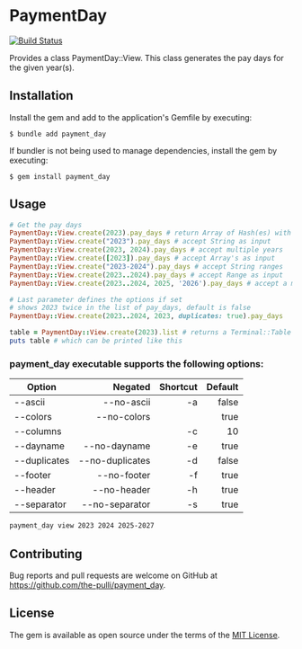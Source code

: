 # PaymentDay

[![Build Status](https://app.travis-ci.com/the-pulli/payment_day.svg?branch=main)](https://app.travis-ci.com/the-pulli/payment_day)

Provides a class PaymentDay::View. This class generates the pay days for the given year(s).

## Installation

Install the gem and add to the application's Gemfile by executing:

    $ bundle add payment_day

If bundler is not being used to manage dependencies, install the gem by executing:

    $ gem install payment_day

## Usage

```ruby
# Get the pay days
PaymentDay::View.create(2023).pay_days # return Array of Hash(es) with the pay_days
PaymentDay::View.create("2023").pay_days # accept String as input
PaymentDay::View.create(2023, 2024).pay_days # accept multiple years
PaymentDay::View.create([2023]).pay_days # accept Array's as input
PaymentDay::View.create("2023-2024").pay_days # accept String ranges
PaymentDay::View.create(2023..2024).pay_days # accept Range as input
PaymentDay::View.create(2023..2024, 2025, '2026').pay_days # accept a mix of all of them

# Last parameter defines the options if set
# shows 2023 twice in the list of pay_days, default is false
PaymentDay::View.create(2023..2024, 2023, duplicates: true).pay_days

table = PaymentDay::View.create(2023).list # returns a Terminal::Table instance
puts table # which can be printed like this
```

### payment_day executable supports the following options:

Option | Negated | Shortcut | Default
--- | ---: | ---: | ---:
--ascii | --no-ascii | -a | false
--colors | --no-colors | | true
--columns | | -c | 10
--dayname | --no-dayname | -e | true
--duplicates | --no-duplicates | -d | false
--footer | --no-footer | -f | true
--header | --no-header | -h | true
--separator | --no-separator | -s | true

```bash
payment_day view 2023 2024 2025-2027
```

## Contributing

Bug reports and pull requests are welcome on GitHub at https://github.com/the-pulli/payment_day.

## License

The gem is available as open source under the terms of the [MIT License](https://opensource.org/licenses/MIT).
